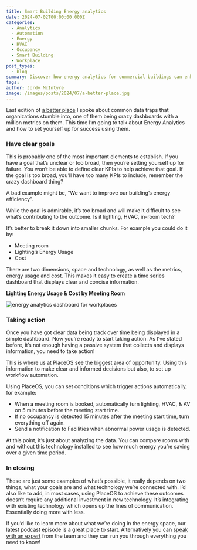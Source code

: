 ```yaml
---
title: Smart Building Energy analytics
date: 2024-07-02T00:00:00.000Z
categories:
  - Analytics
  - Automation
  - Energy
  - HVAC
  - Occupancy
  - Smart Building
  - Workplace
post_types:
  - blog
summary: Discover how energy analytics for commercial buildings can enhance efficiency and reduce costs. Leverage data insights to optimize energy consumption today!
tags:
author: Jordy McIntyre
image: /images/posts/2024/07/a-better-place.jpg
---
```

Last edition of [a better place](https://placeos.squarespace.com/blog/smart-building-data-traps) I spoke about common data traps that organizations stumble into, one of them being crazy dashboards with a million metrics on them. This time I’m going to talk about Energy Analytics and how to set yourself up for success using them.

### Have clear goals

This is probably one of the most important elements to establish. If you have a goal that’s unclear or too broad, then you’re setting yourself up for failure. You won’t be able to define clear KPIs to help achieve that goal. If the goal is too broad, you’ll have too many KPIs to include, remember the crazy dashboard thing?

A bad example might be, “We want to improve our building’s energy efficiency”.

While the goal is admirable, it’s too broad and will make it difficult to see what’s contributing to the outcome. Is it lighting, HVAC, in-room tech?

It’s better to break it down into smaller chunks. For example you could do it by:

*   Meeting room
*   Lighting’s Energy Usage
*   Cost

There are two dimensions, space and technology, as well as the metrics, energy usage and cost. This makes it easy to create a time series dashboard that displays clear and concise information.

**Lighting Energy Usage & Cost by Meeting Room**

![energy analytics dashboard for workplaces](/images/posts/2024/07/screencapture-portal-dev-placeos-run-2022-08-29-16_02_11.png)

### Taking action

Once you have got clear data being track over time being displayed in a simple dashboard. Now you’re ready to start taking action. As I’ve stated before, it’s not enough having a passive system that collects and displays information, you need to take action!

This is where us at PlaceOS see the biggest area of opportunity. Using this information to make clear and informed decisions but also, to set up workflow automation.

Using PlaceOS, you can set conditions which trigger actions automatically, for example:

*   When a meeting room is booked, automatically turn lighting, HVAC, & AV on 5 minutes before the meeting start time.
*   If no occupancy is detected 15 minutes after the meeting start time, turn everything off again.
*   Send a notification to Facilities when abnormal power usage is detected.

At this point, it’s just about analyzing the data. You can compare rooms with and without this technology installed to see how much energy you’re saving over a given time period.

### In closing

These are just some examples of what’s possible, it really depends on two things, what your goals are and what technology we’re connected with. I’d also like to add, in most cases, using PlaceOS to achieve these outcomes doesn’t require any additional investment in new technology. It’s integrating with existing technology which opens up the lines of communication. Essentially doing more with less.

If you’d like to learn more about what we’re doing in the energy space, our latest podcast episode is a great place to start. Alternatively you can [speak with an expert](/contact) from the team and they can run you through everything you need to know!

‍

